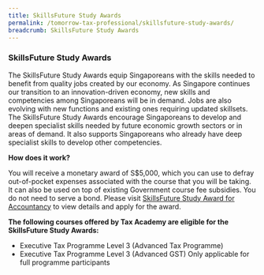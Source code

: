 ```yaml
---
title: SkillsFuture Study Awards
permalink: /tomorrow-tax-professional/skillsfuture-study-awards/
breadcrumb: SkillsFuture Study Awards
---
```

### **SkillsFuture Study Awards**

The SkillsFuture Study Awards equip Singaporeans with the skills needed to benefit from quality jobs created by our economy. As Singapore continues our transition to an innovation-driven economy, new skills and competencies among Singaporeans will be in demand. Jobs are also evolving with new functions and existing ones requiring updated skillsets. The SkillsFuture Study Awards encourage Singaporeans to develop and deepen specialist skills needed by future economic growth sectors or in areas of demand. It also supports Singaporeans who already have deep specialist skills to develop other competencies. 


**How does it work?**<br>

You will receive a monetary award of S$5,000, which you can use to defray out-of-pocket expenses associated with the course that you will be taking. It can also be used on top of existing Government course fee subsidies. You do not need to serve a bond.
Please visit [SkillsFuture Study Award for Accountancy](https://programmes.myskillsfuture.sg/Portal/ProgramDetails.aspx?ProgID=P00000032) to view details and apply for the award.

**The following courses offered by Tax Academy are eligible for the SkillsFuture Study Awards:**<br>

-	Executive Tax Programme Level 3 (Advanced Tax Programme)
-	Executive Tax Programme Level 3 (Advanced GST)
Only applicable for full programme participants
